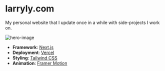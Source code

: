 # larryly.com

My personal website that I update once in a while with side-projects I work on.

![hero-image](https://cdn.dribbble.com/userupload/15952811/file/original-ce309a7efbbc39a3f86d168c234822c5.png?resize=752x)

- **Framework**: [Next.js](https://nextjs.org/)
- **Deployment**: [Vercel](https://vercel.com)
- **Styling**: [Tailwind CSS](https://tailwindcss.com/)
- **Animation**: [Framer Motion](https://www.framer.com/motion/)
